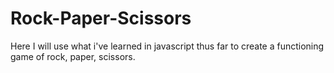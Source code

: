 # Rock-Paper-Scissors
Here I will use what i've learned in javascript thus far to create a functioning game of rock, paper, scissors.
